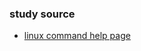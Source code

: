 ### study source
- [linux command help page](http://www.mediacollege.com/linux/command/linux-command.html)
